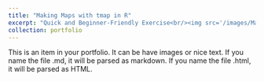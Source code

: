 ```yaml
---
title: "Making Maps with tmap in R"
excerpt: "Quick and Beginner-Friendly Exercise<br/><img src='/images/Map_Landcover_Comparison_Buffers.png' alt='MapImageSmaller' width='350' height='400'>"
collection: portfolio
---
```


This is an item in your portfolio. It can be have images or nice text. If you name the file .md, it will be parsed as markdown. If you name the file .html, it will be parsed as HTML. 
